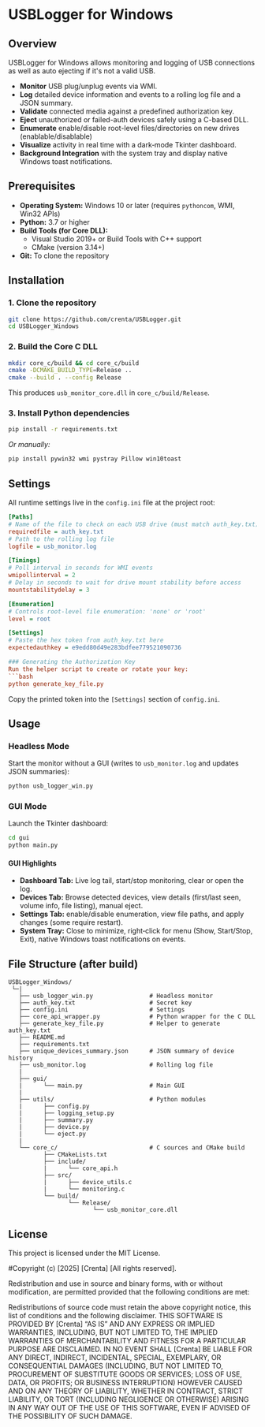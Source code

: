 # USBLogger for Windows

## Overview

USBLogger for Windows allows monitoring and logging of USB connections as well as auto ejecting if it's not a valid USB.

- **Monitor** USB plug/unplug events via WMI.
- **Log** detailed device information and events to a rolling log file and a JSON summary.
- **Validate** connected media against a predefined authorization key.
- **Eject** unauthorized or failed-auth devices safely using a C-based DLL.
- **Enumerate** enable/disable root-level files/directories on new drives (enablable/disablable)
- **Visualize** activity in real time with a dark‑mode Tkinter dashboard.
- **Background Integration** with the system tray and display native Windows toast notifications.


## Prerequisites

- **Operating System:** Windows 10 or later (requires `pythoncom`, WMI, Win32 APIs)
- **Python:** 3.7 or higher
- **Build Tools (for Core DLL):**
  - Visual Studio 2019+ or Build Tools with C++ support
  - CMake (version 3.14+)
- **Git:** To clone the repository


## Installation

### 1. Clone the repository
```bash
git clone https://github.com/crenta/USBLogger.git
cd USBLogger_Windows
```

### 2. Build the Core C DLL
```bash
mkdir core_c/build && cd core_c/build
cmake -DCMAKE_BUILD_TYPE=Release ..
cmake --build . --config Release
```
This produces `usb_monitor_core.dll` in `core_c/build/Release`.

### 3. Install Python dependencies
```bash
pip install -r requirements.txt
```  
_Or manually:_  
```bash
pip install pywin32 wmi pystray Pillow win10toast
```


## Settings

All runtime settings live in the `config.ini` file at the project root:

```ini
[Paths]
# Name of the file to check on each USB drive (must match auth_key.txt)
requiredfile = auth_key.txt
# Path to the rolling log file
logfile = usb_monitor.log

[Timings]
# Poll interval in seconds for WMI events
wmipollinterval = 2
# Delay in seconds to wait for drive mount stability before access
mountstabilitydelay = 3

[Enumeration]
# Controls root‑level file enumeration: 'none' or 'root'
level = root

[Settings]
# Paste the hex token from auth_key.txt here
expectedauthkey = e9edd80d49e283bdfee779521090736

### Generating the Authorization Key
Run the helper script to create or rotate your key:
```bash
python generate_key_file.py
```
Copy the printed token into the `[Settings]` section of `config.ini`.


## Usage

### Headless Mode
Start the monitor without a GUI (writes to `usb_monitor.log` and updates JSON summaries):
```bash
python usb_logger_win.py
```

### GUI Mode
Launch the Tkinter dashboard:
```bash
cd gui
python main.py
```

#### GUI Highlights
- **Dashboard Tab:** Live log tail, start/stop monitoring, clear or open the log.
- **Devices Tab:** Browse detected devices, view details (first/last seen, volume info, file listing), manual eject.
- **Settings Tab:** enable/disable enumeration, view file paths, and apply changes (some require restart).
- **System Tray:** Close to minimize, right‑click for menu (Show, Start/Stop, Exit), native Windows toast notifications on events.


## File Structure (after build)
```
USBLogger_Windows/
 └─| 
   ├── usb_logger_win.py                # Headless monitor
   ├── auth_key.txt                     # Secret key
   ├── config.ini                       # Settings
   ├── core_api_wrapper.py              # Python wrapper for the C DLL
   ├── generate_key_file.py             # Helper to generate auth_key.txt
   ├── README.md
   ├── requirements.txt
   ├── unique_devices_summary.json      # JSON summary of device history
   ├── usb_monitor.log                  # Rolling log file
   |
   ├── gui/
   |      └── main.py                   # Main GUI
   |
   ├── utils/                           # Python modules
   |      ├── config.py                 
   |      ├── logging_setup.py          
   |      ├── summary.py                
   |      ├── device.py                 
   |      └── eject.py                  
   | 
   └── core_c/                          # C sources and CMake build
          ├── CMakeLists.txt
          ├── include/
          |      └── core_api.h
          ├── src/
          |      ├── device_utils.c
          |      └── monitoring.c
          └── build/
                 └── Release/
                        └── usb_monitor_core.dll
```



## License
This project is licensed under the MIT License.

#Copyright (c) [2025] [Crenta] [All rights reserved].

Redistribution and use in source and binary forms, with or without modification, are permitted provided that the following conditions are met:

Redistributions of source code must retain the above copyright notice, this list of conditions and the following disclaimer. THIS SOFTWARE IS PROVIDED BY [Crenta] “AS IS” AND ANY EXPRESS OR IMPLIED WARRANTIES, INCLUDING, BUT NOT LIMITED TO, THE IMPLIED WARRANTIES OF MERCHANTABILITY AND FITNESS FOR A PARTICULAR PURPOSE ARE DISCLAIMED. IN NO EVENT SHALL [Crenta] BE LIABLE FOR ANY DIRECT, INDIRECT, INCIDENTAL, SPECIAL, EXEMPLARY, OR CONSEQUENTIAL DAMAGES (INCLUDING, BUT NOT LIMITED TO, PROCUREMENT OF SUBSTITUTE GOODS OR SERVICES; LOSS OF USE, DATA, OR PROFITS; OR BUSINESS INTERRUPTION) HOWEVER CAUSED AND ON ANY THEORY OF LIABILITY, WHETHER IN CONTRACT, STRICT LIABILITY, OR TORT (INCLUDING NEGLIGENCE OR OTHERWISE) ARISING IN ANY WAY OUT OF THE USE OF THIS SOFTWARE, EVEN IF ADVISED OF THE POSSIBILITY OF SUCH DAMAGE.



